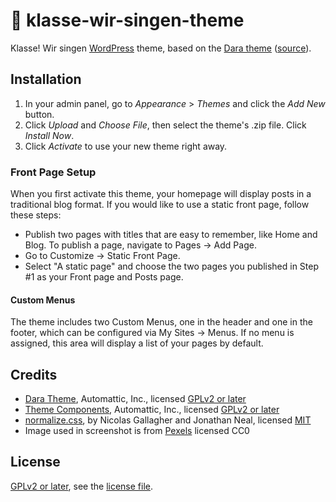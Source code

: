 # 🎨 klasse-wir-singen-theme

Klasse! Wir singen [WordPress](https://wordpress.com/) theme, based on the [Dara theme](https://wordpress.com/theme/dara) ([source](https://github.com/Automattic/themes/tree/trunk/dara)).

## Installation

1. In your admin panel, go to _Appearance_ > _Themes_ and click the _Add New_ button.
2. Click _Upload_ and _Choose File_, then select the theme's .zip file. Click _Install Now_.
3. Click _Activate_ to use your new theme right away.

### Front Page Setup

When you first activate this theme, your homepage will display posts in a traditional blog format. If you would like to use a static front page, follow these steps:

- Publish two pages with titles that are easy to remember, like Home and Blog. To publish a page, navigate to Pages → Add Page.
- Go to Customize → Static Front Page.
- Select "A static page" and choose the two pages you published in Step #1 as your Front page and Posts page.

#### Custom Menus

The theme includes two Custom Menus, one in the header and one in the footer, which can be configured via My Sites → Menus. If no menu is assigned, this area will display a list of your pages by default.

## Credits

- [Dara Theme](https://github.com/Automattic/themes/tree/trunk/dara), Automattic, Inc., licensed [GPLv2 or later](https://www.gnu.org/licenses/gpl-2.0.html)
- [Theme Components](https://github.com/Automattic/theme-components/), Automattic, Inc., licensed [GPLv2 or later](https://www.gnu.org/licenses/gpl-2.0.html)
- [normalize.css](http://necolas.github.io/normalize.css/), by Nicolas Gallagher and Jonathan Neal, licensed [MIT](http://opensource.org/licenses/MIT)
- Image used in screenshot is from [Pexels](https://www.pexels.com/photo/apple-iphone-books-desk-232/) licensed CC0

## License

[GPLv2 or later](http://www.gnu.org/licenses/gpl-2.0.html), see the [license file](LICENSE).